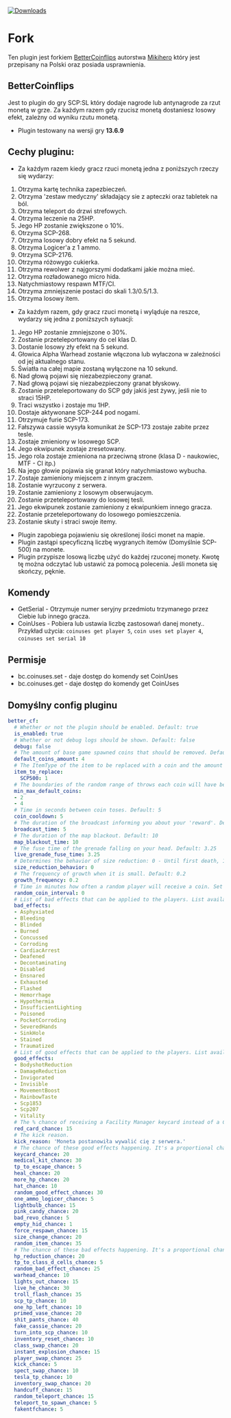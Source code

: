 <a href="https://github.com/snowycoldd/BetterCoinflips/releases"><img src="https://img.shields.io/github/downloads/snowycoldd/BetterCoinflips/total?label=Downloads" alt="Downloads"></a>  

# Fork
Ten plugin jest forkiem [BetterCoinflips](https://github.com/Mikihero/BetterCoinflips) autorstwa [Mikihero](https://github.com/Mikihero) który jest przepisany na Polski oraz posiada usprawnienia.

## BetterCoinflips
  
Jest to plugin do gry SCP:SL który dodaje nagrode lub antynagrode za rzut monetą w grze. Za każdym razem gdy rzucisz monetą dostaniesz losowy efekt, zależny od wyniku rzutu monetą.

- Plugin testowany na wersji gry **13.6.9**

## Cechy pluginu:

- Za każdym razem kiedy gracz rzuci monetą jedna z poniższych rzeczy się wydarzy:  
 1. Otrzyma kartę technika zapezbieczeń.  
 2. Otrzyma 'zestaw medyczny' składający sie z apteczki oraz tabletek na ból.
 3. Otrzyma teleport do drzwi strefowych.
 4. Otrzyma leczenie na 25HP.
 5. Jego HP zostanie zwiększone o 10%.
 6. Otrzyma SCP-268.
 7. Otrzyma losowy dobry efekt na 5 sekund.
 8. Otrzyma Logicer'a z 1 ammo.  
 9. Otrzyma SCP-2176. 
 10. Otrzyma różowygo cukierka. 
 11. Otrzyma rewolwer z najgorszymi dodatkami jakie można mieć. 
 12. Otrzyma rozładowanego micro hida.
 13. Natychmiastowy respawn MTF/CI.
 14. Otrzyma zmniejszenie postaci do skali 1.3/0.5/1.3.
 15. Otrzyma losowy item.

- Za każdym razem, gdy gracz rzuci monetą i wyląduje na reszce, wydarzy się jedna z poniższych sytuacji:  
 1. Jego HP zostanie zmniejszone o 30%.  
 2. Zostanie przeteleportowany do cel klas D.  
 3. Dostanie losowy zły efekt na 5 sekund.  
 4. Głowica Alpha Warhead zostanie włączona lub wyłaczona w zależności od jej aktualnego stanu.  
 5. Światła na całej mapie zostaną wyłączone na 10 sekund.  
 6. Nad głową pojawi się niezabezpieczony granat.
 7. Nad głową pojawi się niezabezpieczony granat błyskowy.
 8. Zostanie przeteleportowany do SCP gdy jakiś jest żywy, jeśli nie to straci 15HP.
 9. Traci wszystko i zostaje mu 1HP.
 10. Dostaje aktywonane SCP-244 pod nogami.
 11. Otrzymuje furie SCP-173.
 12. Fałszywa cassie wysyła komunikat że SCP-173 zostaje zabite przez tesle.
 13. Zostaje zmieniony w losowego SCP.
 14. Jego ekwipunek zostaje zresetowany.
 15. Jego rola zostaje zmieniona na przeciwną strone (klasa D - naukowiec, MTF - CI itp.)
 16. Na jego głowie pojawia się granat który natychmiastowo wybucha.
 17. Zostaje zamieniony miejscem z innym graczem.
 18. Zostanie wyrzucony z serwera.
 19. Zostanie zamieniony z losowym obserwujacym.
 20. Zostanie przeteleportowany do losowej tesli.
 21. Jego ekwipunek zostanie zamieniony z ekwipunkiem innego gracza.
 22. Zostanie przeteleportowany do losowego pomieszczenia.
 23. Zostanie skuty i straci swoje itemy.

- Plugin zapobiega pojawieniu się określonej ilości monet na mapie.
- Plugin zastąpi specyficzną liczbę wygranych itemów (Domyślnie SCP-500) na monete.
- Plugin przypisze losową liczbę użyć do każdej rzuconej monety. Kwotę tę można odczytać lub ustawić za pomocą polecenia. Jeśli moneta się skończy, pęknie.

## Komendy

- GetSerial - Otrzymuje numer seryjny przedmiotu trzymanego przez Ciebie lub innego gracza.
- CoinUses - Pobiera lub ustawia liczbę zastosowań danej monety.. Przykład użycia: `coinuses get player 5`, `coin uses set player 4`, `coinuses set serial 10` 

## Permisje

- bc.coinuses.set - daje dostęp do komendy set CoinUses
- bc.coinuses.get - daje dostęp do komendy get CoinUses

## Domyślny config pluginu

```yaml
better_cf:
  # Whether or not the plugin should be enabled. Default: true
  is_enabled: true
  # Whether or not debug logs should be shown. Default: false
  debug: false
  # The amount of base game spawned coins that should be removed. Default: 4
  default_coins_amount: 4
  # The ItemType of the item to be replaced with a coin and the amount to be replaced, the item is supposed to be something found in SCP pedestals.
  item_to_replace:
    SCP500: 1
  # The boundaries of the random range of throws each coin will have before it breaks. The upper bound is exclusive.
  min_max_default_coins:
  - 2
  - 4
  # Time in seconds between coin toses. Default: 5
  coin_cooldown: 5
  # The duration of the broadcast informing you about your 'reward'. Default: 5
  broadcast_time: 5
  # The duration of the map blackout. Default: 10
  map_blackout_time: 10
  # The fuse time of the grenade falling on your head. Default: 3.25
  live_grenade_fuse_time: 3.25
  # Determines the behavior of size reduction: 0 - Until first death, 1 - Persistent until end of game, 2 - Growing with each respawn. Default: 0
  size_reduction_behavior: 0
  # The frequency of growth when it is small. Default: 0.2
  growth_frequency: 0.2
  # Time in minutes how often a random player will receive a coin. Set 0 to disable. Default: 0
  random_coin_interval: 0
  # List of bad effects that can be applied to the players. List available at: https://exiled-team.github.io/EXILED/api/Exiled.API.Enums.EffectType.html
  bad_effects:
  - Asphyxiated
  - Bleeding
  - Blinded
  - Burned
  - Concussed
  - Corroding
  - CardiacArrest
  - Deafened
  - Decontaminating
  - Disabled
  - Ensnared
  - Exhausted
  - Flashed
  - Hemorrhage
  - Hypothermia
  - InsufficientLighting
  - Poisoned
  - PocketCorroding
  - SeveredHands
  - SinkHole
  - Stained
  - Traumatized
  # List of good effects that can be applied to the players. List available at: https://exiled-team.github.io/EXILED/api/Exiled.API.Enums.EffectType.html
  good_effects:
  - BodyshotReduction
  - DamageReduction
  - Invigorated
  - Invisible
  - MovementBoost
  - RainbowTaste
  - Scp1853
  - Scp207
  - Vitality
  # The % chance of receiving a Facility Manager keycard instead of a Containment Engineer one.
  red_card_chance: 15
  # The kick reason.
  kick_reason: 'Moneta postanowiła wywalić cię z serwera.'
  # The chance of these good effects happening. It's a proportional chance not a % chance.
  keycard_chance: 20
  medical_kit_chance: 30
  tp_to_escape_chance: 5
  heal_chance: 20
  more_hp_chance: 20
  hat_chance: 10
  random_good_effect_chance: 30
  one_ammo_logicer_chance: 5
  lightbulb_chance: 15
  pink_candy_chance: 20
  bad_revo_chance: 5
  empty_hid_chance: 1
  force_respawn_chance: 15
  size_change_chance: 20
  random_item_chance: 35
  # The chance of these bad effects happening. It's a proportional chance not a % chance.
  hp_reduction_chance: 20
  tp_to_class_d_cells_chance: 5
  random_bad_effect_chance: 25
  warhead_chance: 10
  lights_out_chance: 15
  live_he_chance: 30
  troll_flash_chance: 35
  scp_tp_chance: 10
  one_hp_left_chance: 10
  primed_vase_chance: 20
  shit_pants_chance: 40
  fake_cassie_chance: 20
  turn_into_scp_chance: 10
  inventory_reset_chance: 10
  class_swap_chance: 20
  instant_explosion_chance: 15
  player_swap_chance: 25
  kick_chance: 5
  spect_swap_chance: 10
  tesla_tp_chance: 10
  inventory_swap_chance: 20
  handcuff_chance: 15
  random_teleport_chance: 15
  teleport_to_spawn_chance: 5
  fakentfchance: 5
```
